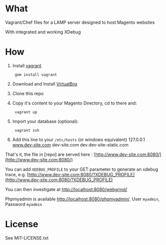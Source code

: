 What
====
Vagrant/Chef files for a LAMP server designed to host Magento websites

With integrated and working XDebug

How
===
1. Install [vagrant](http://vagrantup.com/)

        gem install vagrant
2. Download and Install [VirtualBox](http://www.virtualbox.org/)
3. Clone this repo
4. Copy it's content to your Magento Directory, cd to there and:

        vagrant up

5. Import your database (optional):

        vagrant ssh

6. Add this line to your `/etc/hosts` (or windows equivalent)
    127.0.0.1 www.dev-site.com dev-site.com dev.dev-site-static.com    

That's it, the file in [repo] are served here : [http://www.dev-site.com:8080/](http://www.dev-site.com:8080/)

You can add `XDEBUG_PROFILE` to your GET parameter to generate an xdebug trace, e.g. [http://www.dev-site.com:8080/?XDEBUG_PROFILE](http://www.dev-site.com:8080/?XDEBUG_PROFILE)

You can then investigate at [http://localhost:8080/webgrind/](http://localhost:8080/webgrind/)

Phpmyadmin is available [http://localhost:8080/phpmyadmin/](http://localhost:8080/phpmyadmin/). User `myadmin`, Password `myadmin`

License
===
See MIT-LICENSE.txt
